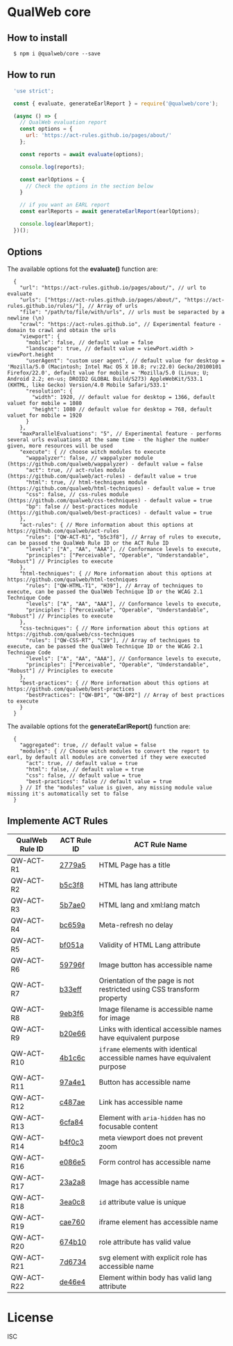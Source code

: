 # QualWeb core

## How to install

```shell
  $ npm i @qualweb/core --save
```

## How to run

```javascript
  'use strict';

  const { evaluate, generateEarlReport } = require('@qualweb/core');

  (async () => {
    // QualWeb evaluation report
    const options = { 
      url: 'https://act-rules.github.io/pages/about/' 
    };

    const reports = await evaluate(options);

    console.log(reports);

    const earlOptions = {
      // Check the options in the section below
    }

    // if you want an EARL report
    const earlReports = await generateEarlReport(earlOptions);

    console.log(earlReport);
  })();
```

## Options

The available options fot the **evaluate()** function are:

```jsonc
  {
    "url": "https://act-rules.github.io/pages/about/", // url to evaluate
    "urls": ["https://act-rules.github.io/pages/about/", "https://act-rules.github.io/rules/"], // Array of urls
    "file": "/path/to/file/with/urls", // urls must be separacted by a newline (\n)
    "crawl": "https://act-rules.github.io", // Experimental feature - domain to crawl and obtain the urls
    "viewport": {
      "mobile": false, // default value = false
      "landscape": true, // default value = viewPort.width > viewPort.height
      "userAgent": "custom user agent", // default value for desktop = 'Mozilla/5.0 (Macintosh; Intel Mac OS X 10.8; rv:22.0) Gecko/20100101 Firefox/22.0', default value for mobile = 'Mozilla/5.0 (Linux; U; Android 2.2; en-us; DROID2 GLOBAL Build/S273) AppleWebKit/533.1 (KHTML, like Gecko) Version/4.0 Mobile Safari/533.1'
      "resolution": {
        "width": 1920, // default value for desktop = 1366, default valuet for mobile = 1080
        "height": 1080 // default value for desktop = 768, default valuet for mobile = 1920
      }
    },
    "maxParallelEvaluations": "5", // Experimental feature - performs several urls evaluations at the same time - the higher the number given, more resources will be used
    "execute": { // choose witch modules to execute
      "wappalyzer": false, // wappalyzer module (https://github.com/qualweb/wappalyzer) - default value = false
      "act": true, // act-rules module (https://github.com/qualweb/act-rules) - default value = true
      "html": true, // html-techniques module (https://github.com/qualweb/html-techniques) - default value = true
      "css": false, // css-rules module (https://github.com/qualweb/css-techniques) - default value = true
      "bp": false // best-practices module (https://github.com/qualweb/best-practices) - default value = true
    },
    "act-rules": { // More information about this options at https://github.com/qualweb/act-rules
      "rules": ["QW-ACT-R1", "b5c3f8"], // Array of rules to execute, can be passed the QualWeb Rule ID or the ACT Rule ID
      "levels": ["A", "AA", "AAA"], // Conformance levels to execute, 
      "principles": ["Perceivable", "Operable", "Understandable", "Robust"] // Principles to execute
    },
    "html-techniques": { // More information about this options at https://github.com/qualweb/html-techniques
      "rules": ["QW-HTML-T1", "H39"], // Array of techniques to execute, can be passed the QualWeb Technique ID or the WCAG 2.1 Technique Code
      "levels": ["A", "AA", "AAA"], // Conformance levels to execute, 
      "principles": ["Perceivable", "Operable", "Understandable", "Robust"] // Principles to execute
    },
    "css-techniques": { // More information about this options at https://github.com/qualweb/css-techniques
      "rules": ["QW-CSS-RT", "C19"], // Array of techniques to execute, can be passed the QualWeb Technique ID or the WCAG 2.1 Technique Code
      "levels": ["A", "AA", "AAA"], // Conformance levels to execute, 
      "principles": ["Perceivable", "Operable", "Understandable", "Robust"] // Principles to execute
    },
    "best-practices": { // More information about this options at https://github.com/qualweb/best-practices
      "bestPractices": ["QW-BP1", "QW-BP2"] // Array of best practices to execute
    }
  }
```

The available options fot the **generateEarlReport()** function are:

```jsonc
  {
    "aggregated": true, // default value = false
    "modules": { // Choose witch modules to convert the report to earl, by default all modules are converted if they were executed
      "act": true, // default value = true
      "html": false, // default value = true
      "css": false, // default value = true
      "best-practices": false // default value = true
    } // If the "modules" value is given, any missing module value missing it's automatically set to false  
  }
```

## Implemente ACT Rules

| QualWeb Rule ID | ACT Rule ID | ACT Rule Name |
|---|---|---|
| QW-ACT-R1 | [2779a5](https://act-rules.github.io/rules/2779a5) | HTML Page has a title |
| QW-ACT-R2 | [b5c3f8](https://act-rules.github.io/rules/b5c3f8) | HTML has lang attribute |
| QW-ACT-R3 | [5b7ae0](https://act-rules.github.io/rules/5b7ae0) | HTML lang and xml:lang match |
| QW-ACT-R4 | [bc659a](https://act-rules.github.io/rules/bc659a) | Meta-refresh no delay |
| QW-ACT-R5 | [bf051a](https://act-rules.github.io/rules/bf051a) | Validity of HTML Lang attribute |
| QW-ACT-R6 | [59796f](https://act-rules.github.io/rules/59796f) | Image button has accessible name |
| QW-ACT-R7 | [b33eff](https://act-rules.github.io/rules/b33eff) | Orientation of the page is not restricted using CSS transform property |
| QW-ACT-R8 | [9eb3f6](https://act-rules.github.io/rules/9eb3f6) | Image filename is accessible name for image |
| QW-ACT-R9 | [b20e66](https://act-rules.github.io/rules/b20e66) | Links with identical accessible names have equivalent purpose |
| QW-ACT-R10 | [4b1c6c](https://act-rules.github.io/rules/4b1c6c) | `iframe` elements with identical accessible names have equivalent purpose |
| QW-ACT-R11 | [97a4e1](https://act-rules.github.io/rules/97a4e1) | Button has accessible name |
| QW-ACT-R12 | [c487ae](https://act-rules.github.io/rules/c487ae) | Link has accessible name |
| QW-ACT-R13 | [6cfa84](https://act-rules.github.io/rules/6cfa84) | Element with `aria-hidden` has no focusable content |
| QW-ACT-R14 | [b4f0c3](https://act-rules.github.io/rules/b4f0c3) | meta viewport does not prevent zoom |
| QW-ACT-R16 | [e086e5](https://act-rules.github.io/rules/e086e5) | Form control has accessible name |
| QW-ACT-R17 | [23a2a8](https://act-rules.github.io/rules/23a2a8) | Image has accessible name |
| QW-ACT-R18 | [3ea0c8](https://act-rules.github.io/rules/3ea0c8) | `id` attribute value is unique |
| QW-ACT-R19 | [cae760](https://act-rules.github.io/rules/cae760) | iframe element has accessible name |
| QW-ACT-R20 | [674b10](https://act-rules.github.io/rules/674b10) | role attribute has valid value |
| QW-ACT-R21 | [7d6734](https://act-rules.github.io/rules/7d6734) | svg element with explicit role has accessible name |
| QW-ACT-R22 | [de46e4](https://act-rules.github.io/rules/de46e4) | Element within body has valid lang attribute |

# License

ISC